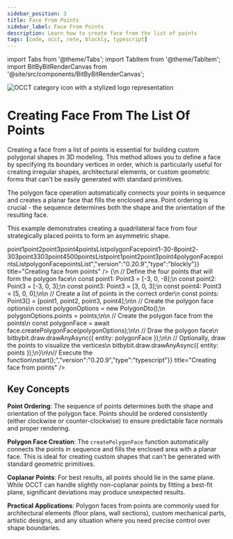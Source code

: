 ```yaml
---
sidebar_position: 3
title: Face From Points
sidebar_label: Face From Points
description: Learn how to create face from the list of points
tags: [code, occt, rete, blockly, typescript]
---
```


import Tabs from '@theme/Tabs';
import TabItem from '@theme/TabItem';
import BitByBitRenderCanvas from '@site/src/components/BitByBitRenderCanvas';

<img 
  class="category-icon-small" 
  src="https://s.bitbybit.dev/assets/icons/white/occt-icon.svg" 
  alt="OCCT category icon with a stylized logo representation" 
  title="OCCT category icon" />

# Creating Face From The List Of Points

Creating a face from a list of points is essential for building custom polygonal shapes in 3D modeling. This method allows you to define a face by specifying its boundary vertices in order, which is particularly useful for creating irregular shapes, architectural elements, or custom geometric forms that can't be easily generated with standard primitives.

The polygon face operation automatically connects your points in sequence and creates a planar face that fills the enclosed area. Point ordering is crucial - the sequence determines both the shape and the orientation of the resulting face.

This example demonstrates creating a quadrilateral face from four strategically placed points to form an asymmetric shape.

<Tabs groupId="creating-face-from-points">
<TabItem value="rete" label="Rete">
    <BitByBitRenderCanvas
    requireManualStart={true}
    script={{"script":"{\"id\":\"rete-v2-json\",\"nodes\":{\"2324f1563fb96797\":{\"id\":\"2324f1563fb96797\",\"name\":\"bitbybit.occt.shapes.face.createPolygonFace\",\"customName\":\"polygon face\",\"async\":true,\"drawable\":true,\"data\":{\"genericNodeData\":{\"hide\":false,\"oneOnOne\":false,\"flatten\":0,\"forceExecution\":false}},\"inputs\":{\"points\":{\"connections\":[{\"node\":\"53c2c8fef1996ec7\",\"output\":\"list\",\"data\":{}}]}},\"position\":[1213.45703125,380.53125]},\"53c2c8fef1996ec7\":{\"id\":\"53c2c8fef1996ec7\",\"name\":\"bitbybit.lists.createList\",\"customName\":\"create list\",\"data\":{},\"inputs\":{\"listElements\":{\"connections\":[{\"node\":\"2cff472f687b1641\",\"output\":\"result\",\"data\":{}},{\"node\":\"337e05b1f0ba35d2\",\"output\":\"result\",\"data\":{}},{\"node\":\"56b84947cb212c4d\",\"output\":\"result\",\"data\":{}},{\"node\":\"46d2c5d9d53267af\",\"output\":\"result\",\"data\":{}}]}},\"position\":[844.49609375,420.390625]},\"46d2c5d9d53267af\":{\"id\":\"46d2c5d9d53267af\",\"name\":\"bitbybit.point.pointXYZ\",\"customName\":\"point xyz\",\"async\":false,\"drawable\":true,\"data\":{\"genericNodeData\":{\"hide\":false,\"oneOnOne\":false,\"flatten\":0,\"forceExecution\":false},\"x\":5,\"y\":0,\"z\":0},\"inputs\":{},\"position\":[214.67582165780863,869.8646496886554]},\"56b84947cb212c4d\":{\"id\":\"56b84947cb212c4d\",\"name\":\"bitbybit.point.pointXYZ\",\"customName\":\"point xyz\",\"async\":false,\"drawable\":true,\"data\":{\"genericNodeData\":{\"hide\":false,\"oneOnOne\":false,\"flatten\":0,\"forceExecution\":false},\"x\":3,\"y\":0,\"z\":3},\"inputs\":{},\"position\":[222.77674190486215,520.51464211483]},\"337e05b1f0ba35d2\":{\"id\":\"337e05b1f0ba35d2\",\"name\":\"bitbybit.point.pointXYZ\",\"customName\":\"point xyz\",\"async\":false,\"drawable\":true,\"data\":{\"genericNodeData\":{\"hide\":false,\"oneOnOne\":false,\"flatten\":0,\"forceExecution\":false},\"x\":-3,\"y\":0,\"z\":3},\"inputs\":{},\"position\":[220.38414421490873,162.614275263899]},\"2cff472f687b1641\":{\"id\":\"2cff472f687b1641\",\"name\":\"bitbybit.point.pointXYZ\",\"customName\":\"point xyz\",\"async\":false,\"drawable\":true,\"data\":{\"genericNodeData\":{\"hide\":false,\"oneOnOne\":false,\"flatten\":0,\"forceExecution\":false},\"x\":-3,\"y\":0,\"z\":-8},\"inputs\":{},\"position\":[220.9303297165426,-200.30758143378307]}}}","version":"0.20.9","type":"rete"}}
    title="Creating face from points"
    />
</TabItem>
<TabItem value="blockly" label="Blockly">
  <BitByBitRenderCanvas
    requireManualStart={true}
    script={{"script":"<xml xmlns=\"https://developers.google.com/blockly/xml\"><variables><variable id=\"point1\">point1</variable><variable id=\"point2\">point2</variable><variable id=\"point3\">point3</variable><variable id=\"point4\">point4</variable><variable id=\"pointsList\">pointsList</variable><variable id=\"polygonFace\">polygonFace</variable></variables><block type=\"variables_set\" id=\"create_point1\" x=\"50\" y=\"50\"><field name=\"VAR\" id=\"point1\">point1</field><value name=\"VALUE\"><block type=\"bitbybit.point.pointXYZ\" id=\"point1_xyz\"><value name=\"X\"><block type=\"math_number\" id=\"point1_x\"><field name=\"NUM\">-3</field></block></value><value name=\"Y\"><block type=\"math_number\" id=\"point1_y\"><field name=\"NUM\">0</field></block></value><value name=\"Z\"><block type=\"math_number\" id=\"point1_z\"><field name=\"NUM\">-8</field></block></value></block></value><next><block type=\"variables_set\" id=\"create_point2\"><field name=\"VAR\" id=\"point2\">point2</field><value name=\"VALUE\"><block type=\"bitbybit.point.pointXYZ\" id=\"point2_xyz\"><value name=\"X\"><block type=\"math_number\" id=\"point2_x\"><field name=\"NUM\">-3</field></block></value><value name=\"Y\"><block type=\"math_number\" id=\"point2_y\"><field name=\"NUM\">0</field></block></value><value name=\"Z\"><block type=\"math_number\" id=\"point2_z\"><field name=\"NUM\">3</field></block></value></block></value><next><block type=\"variables_set\" id=\"create_point3\"><field name=\"VAR\" id=\"point3\">point3</field><value name=\"VALUE\"><block type=\"bitbybit.point.pointXYZ\" id=\"point3_xyz\"><value name=\"X\"><block type=\"math_number\" id=\"point3_x\"><field name=\"NUM\">3</field></block></value><value name=\"Y\"><block type=\"math_number\" id=\"point3_y\"><field name=\"NUM\">0</field></block></value><value name=\"Z\"><block type=\"math_number\" id=\"point3_z\"><field name=\"NUM\">3</field></block></value></block></value><next><block type=\"variables_set\" id=\"create_point4\"><field name=\"VAR\" id=\"point4\">point4</field><value name=\"VALUE\"><block type=\"bitbybit.point.pointXYZ\" id=\"point4_xyz\"><value name=\"X\"><block type=\"math_number\" id=\"point4_x\"><field name=\"NUM\">5</field></block></value><value name=\"Y\"><block type=\"math_number\" id=\"point4_y\"><field name=\"NUM\">0</field></block></value><value name=\"Z\"><block type=\"math_number\" id=\"point4_z\"><field name=\"NUM\">0</field></block></value></block></value><next><block type=\"variables_set\" id=\"create_points_list\"><field name=\"VAR\" id=\"pointsList\">pointsList</field><value name=\"VALUE\"><block type=\"lists_create_with\" id=\"create_list_with_points\"><mutation items=\"4\"></mutation><value name=\"ADD0\"><block type=\"variables_get\" id=\"get_point1_for_list\"><field name=\"VAR\" id=\"point1\">point1</field></block></value><value name=\"ADD1\"><block type=\"variables_get\" id=\"get_point2_for_list\"><field name=\"VAR\" id=\"point2\">point2</field></block></value><value name=\"ADD2\"><block type=\"variables_get\" id=\"get_point3_for_list\"><field name=\"VAR\" id=\"point3\">point3</field></block></value><value name=\"ADD3\"><block type=\"variables_get\" id=\"get_point4_for_list\"><field name=\"VAR\" id=\"point4\">point4</field></block></value></block></value><next><block type=\"variables_set\" id=\"create_polygon_face\"><field name=\"VAR\" id=\"polygonFace\">polygonFace</field><value name=\"VALUE\"><block type=\"bitbybit.occt.shapes.face.createPolygonFace\" id=\"polygon_face\"><value name=\"Points\"><block type=\"variables_get\" id=\"get_points_list\"><field name=\"VAR\" id=\"pointsList\">pointsList</field></block></value></block></value><next><block type=\"bitbybit.draw.drawAnyAsyncNoReturn\" id=\"draw_polygon_face\"><value name=\"Entity\"><block type=\"variables_get\" id=\"get_polygon_face\"><field name=\"VAR\" id=\"polygonFace\">polygonFace</field></block></value><next><block type=\"bitbybit.draw.drawAnyAsyncNoReturn\" id=\"ThoN1rHcKOj/~f,$:r2U\"><value name=\"Entity\"><block type=\"variables_get\" id=\"p%pJSO]K6]vV~Z;:FIE5\"><field name=\"VAR\" id=\"pointsList\">pointsList</field></block></value></block></next></block></next></block></next></block></next></block></next></block></next></block></next></block></xml>","version":"0.20.9","type":"blockly"}}
    title="Creating face from points"
    />
</TabItem>
<TabItem value="typescript" label="TypeScript">
<BitByBitRenderCanvas
    requireManualStart={true}
    script={{"script":"// Import required DTOs and types for polygon face creation\nconst { PolygonDto } = Bit.Inputs.OCCT;\ntype Point3 = Bit.Inputs.Base.Point3;\n\n// Get access to OCCT face creation functions\nconst { face } = bitbybit.occt.shapes;\n\n// Define the main function to create a polygon face from points\nconst start = async () => {\n    // Define the four points that will form the polygon face\n    const point1: Point3 = [-3, 0, -8];\n    const point2: Point3 = [-3, 0, 3];\n    const point3: Point3 = [3, 0, 3];\n    const point4: Point3 = [5, 0, 0];\n\n    // Create a list of points in the correct order\n    const points: Point3[] = [point1, point2, point3, point4];\n\n    // Create the polygon face options\n    const polygonOptions = new PolygonDto();\n    polygonOptions.points = points;\n\n    // Create the polygon face from the points\n    const polygonFace = await face.createPolygonFace(polygonOptions);\n\n    // Draw the polygon face\n    bitbybit.draw.drawAnyAsync({ entity: polygonFace });\n\n    // Optionally, draw the points to visualize the vertices\n    bitbybit.draw.drawAnyAsync({ entity: points });\n}\n\n// Execute the function\nstart();","version":"0.20.9","type":"typescript"}}
    title="Creating face from points"
    />
</TabItem>
</Tabs>

## Key Concepts

**Point Ordering**: The sequence of points determines both the shape and orientation of the polygon face. Points should be ordered consistently (either clockwise or counter-clockwise) to ensure predictable face normals and proper rendering.

**Polygon Face Creation**: The `createPolygonFace` function automatically connects the points in sequence and fills the enclosed area with a planar face. This is ideal for creating custom shapes that can't be generated with standard geometric primitives.

**Coplanar Points**: For best results, all points should lie in the same plane. While OCCT can handle slightly non-coplanar points by fitting a best-fit plane, significant deviations may produce unexpected results.

**Practical Applications**: Polygon faces from points are commonly used for architectural elements (floor plans, wall sections), custom mechanical parts, artistic designs, and any situation where you need precise control over shape boundaries.
